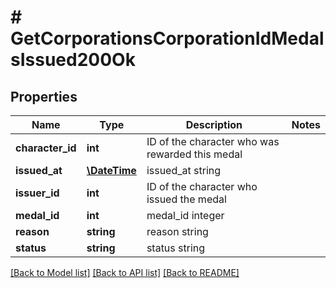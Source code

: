 # # GetCorporationsCorporationIdMedalsIssued200Ok

## Properties

Name | Type | Description | Notes
------------ | ------------- | ------------- | -------------
**character_id** | **int** | ID of the character who was rewarded this medal | 
**issued_at** | [**\DateTime**](\DateTime.md) | issued_at string | 
**issuer_id** | **int** | ID of the character who issued the medal | 
**medal_id** | **int** | medal_id integer | 
**reason** | **string** | reason string | 
**status** | **string** | status string | 

[[Back to Model list]](../../README.md#documentation-for-models) [[Back to API list]](../../README.md#documentation-for-api-endpoints) [[Back to README]](../../README.md)


